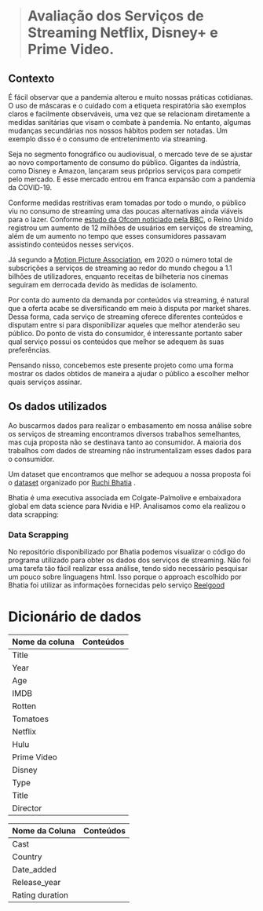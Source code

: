 > # Avaliação dos Serviços de Streaming Netflix, Disney+ e Prime Video.

## Contexto

É fácil observar que a pandemia alterou e muito nossas práticas cotidianas. O uso de máscaras e o cuidado com a etiqueta respiratória são exemplos claros e facilmente observáveis, uma vez que se relacionam diretamente a medidas sanitárias que visam o combate à pandemia. No entanto, algumas mudanças secundárias nos nossos hábitos podem ser notadas. Um exemplo disso é o consumo de entretenimento via streaming. 

Seja no segmento fonográfico ou audiovisual, o mercado teve de se ajustar ao novo comportamento de consumo do público. Gigantes da indústria, como Disney e Amazon, lançaram seus próprios serviços para competir pelo mercado. E esse mercado entrou em franca expansão com a pandemia da COVID-19.

Conforme medidas restritivas eram tomadas por todo o mundo, o público viu no consumo de streaming uma das poucas alternativas ainda viáveis para o lazer. Conforme [estudo da Ofcom noticiado pela BBC](https://www.bbc.com/news/entertainment-arts-53637305), o Reino Unido registrou um aumento de 12 milhões de usuários em serviços de streaming, além de um aumento no tempo que esses consumidores passavam assistindo conteúdos nesses serviços. 

Já segundo a [Motion Picture Association](https://www.marketwatch.com/story/global-streaming-subscriptions-top-1b-during-covid-2021-03-18), em 2020 o número total de subscrições a serviços de streaming ao redor do mundo chegou a 1.1 bilhões de utilizadores, enquanto receitas de bilheteria nos cinemas seguiram em derrocada devido às medidas de isolamento.

Por conta do aumento da demanda por conteúdos via streaming, é natural que a oferta acabe se diversificando em meio à disputa por market shares. Dessa forma, cada serviço de streaming oferece diferentes conteúdos e disputam entre si para disponibilizar aqueles que melhor atenderão seu público. Do ponto de vista do consumidor, é interessante portanto saber qual serviço possui os conteúdos que melhor se adequem às suas preferências.

Pensando nisso, concebemos este presente projeto como uma forma mostrar os dados obtidos de maneira a ajudar o público a escolher melhor quais serviços assinar.

## Os dados utilizados

Ao buscarmos dados para realizar o embasamento em nossa análise sobre os serviços de streaming encontramos diversos trabalhos semelhantes, mas cuja proposta não se destinava tanto ao consumidor. A maioria dos trabalhos com dados de streaming não instrumentalizam esses dados para o consumidor.

Um dataset que encontramos que melhor se adequou a nossa proposta foi o [dataset](https://github.com/ruch798/Movies-and-TV-shows) organizado por [Ruchi Bhatia](https://www.linkedin.com/in/ruchi798/) .

Bhatia é uma executiva associada em Colgate-Palmolive e embaixadora global em data science para Nvidia e HP. Analisamos como ela realizou o data scrapping:

### Data Scrapping

 No repositório disponibilizado por Bhatia podemos visualizar o código do programa utilizado para obter os dados dos serviços de streaming. Não foi uma tarefa tão fácil realizar essa análise, tendo sido necessário pesquisar um pouco sobre linguagens html. Isso porque o approach escolhido por Bhatia foi utilizar as informações fornecidas pelo serviço [Reelgood](https://reelgood.com/about)







# Dicionário de dados 

| Nome da coluna    |   Conteúdos       
|-------------------|--------------------------------------------------------------------------------
|    Title          |
|    Year           |
|    Age            |
|    IMDB           |
|    Rotten         |
|    Tomatoes       |
|    Netflix        |
|    Hulu           |
|    Prime Video    |
|    Disney         |
|    Type           | 
|    Title          |
|    Director       |


| Nome da Coluna    |  Conteúdos 
|-------------------|----------------------------------------------------------------------------------
|    Cast           |
|    Country        |
|    Date_added     |
|    Release_year   |
| Rating duration   |
